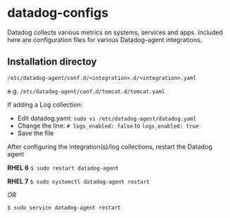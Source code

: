 # datadog-configs
Datadog collects various metrics on systems, services and apps.
Included here are configuration files for various Datadog-agent integrations.

## Installation directoy
`/etc/datadog-agent/conf.d/<integration>.d/<integration>.yaml`

e.g.
`/etc/datadog-agent/conf.d/tomcat.d/tomcat.yaml`

If adding a Log collection: 
* Edit datadog.yaml: `sudo vi /etc/datadog-agent/datadog.yaml`
* Change the line: `# logs_enabled: false` to `logs_enabled: true`
* Save the file 

After configuring the integration(s)/log collections, restart the Datadog agent

**RHEL 6**
`$ sudo restart datadog-agent`

**RHEL 7**
`$ sudo systemctl datadog-agent restart`

_OR_

`$ sudo service datadog-agent restart`
